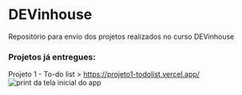 # DEVinhouse

Repositório para envio dos projetos realizados no curso DEVinhouse

### Projetos já entregues:
Projeto 1 - To-do list > https://projeto1-todolist.vercel.app/
<img src="https://i.imgur.com/ia7EbAw.jpeg" alt="print da tela inicial do app">